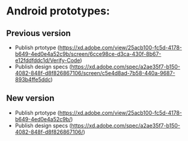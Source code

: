 # Android prototypes:



## Previous version
- Publish prtotype (https://xd.adobe.com/view/25acb100-fc5d-4178-b649-4ed0e4a52c9b/screen/6cce98ce-d3ca-430f-8b67-e12fddfddc1d/Verify-Code)
- Publish design specs (https://xd.adobe.com/spec/a2ae35f7-b150-4082-848f-d8f826867106/screen/c5e4d8ad-7b58-440a-9687-893b4ffe5ddc)



## New version
- Publish prtotype (https://xd.adobe.com/view/25acb100-fc5d-4178-b649-4ed0e4a52c9b/)
- Publish design specs (https://xd.adobe.com/spec/a2ae35f7-b150-4082-848f-d8f826867106/)
